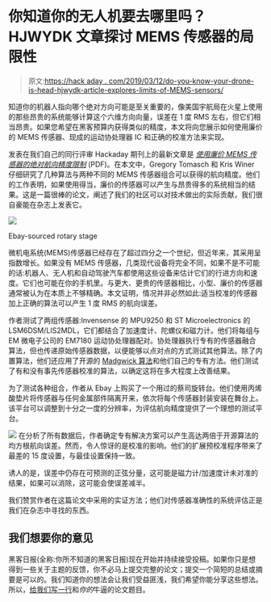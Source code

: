 # 你知道你的无人机要去哪里吗？HJWYDK 文章探讨 MEMS 传感器的局限性

> 原文:[https://hack aday . com/2019/03/12/do-you-know-your-drone-is-head-hjwydk-article-explores-limits-of-MEMS-sensors/](https://hackaday.com/2019/03/12/do-you-know-where-your-drone-is-headed-hjwydk-article-explores-limits-of-mems-sensors/)

知道你的机器人指向哪个绝对方向可能是至关重要的，像美国宇航局在火星上使用的那些昂贵的系统能够计算这个六维方向向量，误差在 1 度 RMS 左右，但它们相当昂贵。如果您希望在黑客预算内获得类似的精度，本文将向您展示如何使用廉价的 MEMS 传感器、现成的运动协处理器 IC 和正确的校准方法来实现。

发表在我们自己的同行评审 Hackaday 期刊上的最新文章是 *[使用廉价 MEMS 传感器的绝对航向精度限制](https://hackaday.com/wp-content/uploads/2019/03/hackaday_journal-gregorytomasch_kriswiner-heading_accuracy_using_mems_sensors.pdf)* (PDF)。在本文中，Gregory Tomasch 和 Kris Winer 仔细研究了几种算法与两种不同的 MEMS 传感器组合可以获得的航向精度。他们的工作表明，如果使用得当，廉价的传感器可以产生与昂贵得多的系统相当的结果。这是一篇很棒的论文，阐述了我们的社区可以对技术做出的实际贡献，我们很自豪能在杂志上发表它。

[![](../Images/6de4c12b1babdce2accaeb01f2746986.png)](https://hackaday.com/wp-content/uploads/2019/03/hjwydk-mems-rotation-stage.png)

Ebay-sourced rotary stage

微机电系统(MEMS)传感器已经存在了超过四分之一个世纪，但近年来，其采用呈指数增长。如果没有 MEMS 传感器，几类现代设备将完全不同，如果不是不可能的话:机器人、无人机和自动驾驶汽车都使用这些设备来估计它们的行进方向和速度。它们也可能在你的手机里。与更大、更贵的传感器相比，小型、廉价的传感器通常被认为在本质上不够精确。本文证明，情况并非必然如此:适当校准的传感器加上正确的算法可以产生 1 度 RMS 的航向误差。

作者测试了两组传感器:Invensense 的 MPU9250 和 ST Microelectronics 的 LSM6DSM/LIS2MDL，它们都结合了加速度计、陀螺仪和磁力计。他们将每组与 EM 微电子公司的 EM7180 运动协处理器配对。协处理器执行专有的传感器融合算法，但也传递原始传感器数据，以便能够以点对点的方式测试其他算法。除了内置算法，他们还应用了开源的 [Madgwick 算法](http://x-io.co.uk/open-source-imu-and-ahrs-algorithms/)和他们自己的专有方法。他们测试了有和没有事先传感器校准的算法，以确定这将在多大程度上改善结果。

为了测试各种组合，作者从 Ebay 上购买了一个用过的蔡司旋转台。他们使用丙烯酸垫片将传感器与任何金属部件隔离开来，依次将每个传感器封装安装在舞台上。该平台可以调整到十分之一度的分辨率，为评估航向精度提供了一个理想的测试平台。

[![](../Images/d7dc249a606ad17792d11d287c3205c4.png)](https://hackaday.com/wp-content/uploads/2019/03/filter_calibration.png) 在分析了所有数据后，作者确定专有解决方案可以产生高达两倍于开源算法的均方根航向误差。然而，令人惊讶的是校准的影响。他们的扩展预校准程序带来了最差的 15 度设置，与最佳设置保持一致。

诱人的是，误差中仍存在可预测的正弦分量，这可能是磁力计/加速度计未对准的结果，如果可以消除，这可能会使误差减半。

我们赞赏作者在这篇论文中采用的实证方法；他们对传感器准确性的系统评估正是我们在杂志中寻找的东西。

## 我们想要你的意见

黑客日报(全称:你所不知道的黑客日报)现在开始并持续接受投稿。如果你只是想得到一些关于主题的反馈，你不必马上提交完整的论文；提交一个简短的总结或摘要是可以的。我们知道你的想法会让我们受益匪浅，我们希望你能分享这些想法。所以，[给我们写一行](https://journal.hackaday.io/submissions)和*你的*牛逼的论文题目。